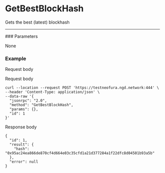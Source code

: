 # GetBestBlockHash
Gets the best (latest) blockhash
<hr>
### Parameters

None

### Example

Request body


Request body

```
curl --location --request POST 'https://testneofura.ngd.network:444' \
--header 'Content-Type: application/json' \
--data-raw '{
  "jsonrpc": "2.0",
  "method": "GetBestBlockHash",
  "params": {},
  "id": 1
}'
```
Response body


```json5
{
  "id": 1,
  "result": {
    "hash": "0x95ac24ea866de870cf4d664e03c35cfd1a21d377284a1f22dfc8d04501b93a5b"
  },
  "error": null
}
```
